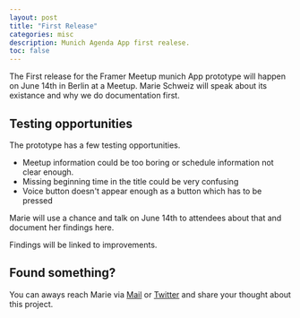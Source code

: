 ```yaml
---
layout: post
title: "First Release"
categories: misc
description: Munich Agenda App first realese.
toc: false
---
```


The First release for the Framer Meetup munich App prototype will happen on June 14th in Berlin at a Meetup. Marie Schweiz will speak about its existance and why we do documentation first.

## Testing opportunities

The prototype has a few testing opportunities. 

* Meetup information could be too boring or schedule information not clear enough. 
* Missing beginning time in the title could be very confusing
* Voice button doesn't appear enough as a button which has to be pressed

Marie will use a chance and talk on June 14th to attendees about that and document her findings here.

Findings will be linked to improvements.

## Found something?

You can aways reach Marie via [Mail](mailto:marie.schweiz@gmail.com) or [Twitter](https://twitter.com/ma_rylou) and share your thought about this project.